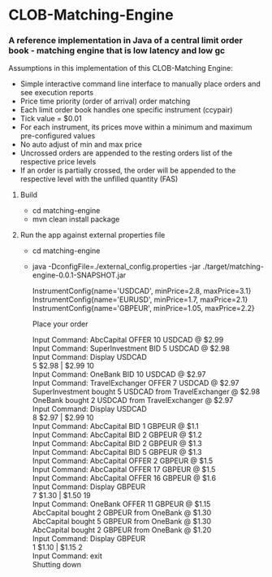 # CLOB-Matching-Engine
### A reference implementation in Java of a central limit order book - matching engine that is low latency and low gc 

Assumptions in this implementation of this CLOB-Matching Engine:
- Simple interactive command line interface to manually place orders and see execution reports
- Price time priority (order of arrival) order matching
- Each limit order book handles one specific instrument (ccypair)
- Tick value = $0.01
- For each instrument, its prices move within a minimum and maximum pre-configured values
- No auto adjust of min and max price
- Uncrossed orders are appended to the resting orders list of the respective price levels
- If an order is partially crossed, the order will be appended to the respective level with the unfilled quantity (FAS)

1. Build
    - cd matching-engine
    - mvn clean install package

2. Run the app against external properties file
    - cd matching-engine
    - java -DconfigFile=./external_config.properties -jar ./target/matching-engine-0.0.1-SNAPSHOT.jar

      InstrumentConfig{name='USDCAD', minPrice=2.8, maxPrice=3.1}    
      InstrumentConfig{name='EURUSD', minPrice=1.7, maxPrice=2.1}    
      InstrumentConfig{name='GBPEUR', minPrice=1.05, maxPrice=2.2}    

      Place your order
      
      Input Command: AbcCapital OFFER 10 USDCAD @ $2.99  
      Input Command: SuperInvestment BID 5 USDCAD @ $2.98  
      Input Command: Display USDCAD  
      5 $2.98 | $2.99 10  
      Input Command: OneBank BID 10 USDCAD @ $2.97  
      Input Command: TravelExchanger OFFER 7 USDCAD @ $2.97  
      SuperInvestment bought 5 USDCAD from TravelExchanger @ $2.98  
      OneBank bought 2 USDCAD from TravelExchanger @ $2.97  
      Input Command: Display USDCAD  
      8 $2.97 | $2.99 10  
      Input Command: AbcCapital BID 1 GBPEUR @ $1.1  
      Input Command: AbcCapital BID 2 GBPEUR @ $1.2  
      Input Command: AbcCapital BID 2 GBPEUR @ $1.3  
      Input Command: AbcCapital BID 5 GBPEUR @ $1.3  
      Input Command: AbcCapital OFFER 2 GBPEUR @ $1.5  
      Input Command: AbcCapital OFFER 17 GBPEUR @ $1.5  
      Input Command: AbcCapital OFFER 16 GBPEUR @ $1.6  
      Input Command: Display GBPEUR  
      7 $1.30 | $1.50 19  
      Input Command: OneBank OFFER 11 GBPEUR @ $1.15  
      AbcCapital bought 2 GBPEUR from OneBank @ $1.30  
      AbcCapital bought 5 GBPEUR from OneBank @ $1.30  
      AbcCapital bought 2 GBPEUR from OneBank @ $1.20  
      Input Command: Display GBPEUR  
      1 $1.10 | $1.15 2  
      Input Command: exit  
      Shutting down  
       
